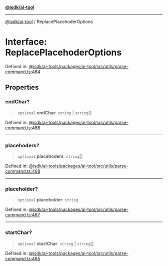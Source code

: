[**@isdk/ai-tool**](../README.md)

***

[@isdk/ai-tool](../globals.md) / ReplacePlacehoderOptions

# Interface: ReplacePlacehoderOptions

Defined in: [@isdk/ai-tools/packages/ai-tool/src/utils/parse-command.ts:464](https://github.com/isdk/ai-tool.js/blob/fb1809b53cc75a30928176c26910792b6b8a96e1/src/utils/parse-command.ts#L464)

## Properties

### endChar?

> `optional` **endChar**: `string` \| `string`[]

Defined in: [@isdk/ai-tools/packages/ai-tool/src/utils/parse-command.ts:466](https://github.com/isdk/ai-tool.js/blob/fb1809b53cc75a30928176c26910792b6b8a96e1/src/utils/parse-command.ts#L466)

***

### placehoders?

> `optional` **placehoders**: `string`[]

Defined in: [@isdk/ai-tools/packages/ai-tool/src/utils/parse-command.ts:468](https://github.com/isdk/ai-tool.js/blob/fb1809b53cc75a30928176c26910792b6b8a96e1/src/utils/parse-command.ts#L468)

***

### placeholder?

> `optional` **placeholder**: `string`

Defined in: [@isdk/ai-tools/packages/ai-tool/src/utils/parse-command.ts:467](https://github.com/isdk/ai-tool.js/blob/fb1809b53cc75a30928176c26910792b6b8a96e1/src/utils/parse-command.ts#L467)

***

### startChar?

> `optional` **startChar**: `string` \| `string`[]

Defined in: [@isdk/ai-tools/packages/ai-tool/src/utils/parse-command.ts:465](https://github.com/isdk/ai-tool.js/blob/fb1809b53cc75a30928176c26910792b6b8a96e1/src/utils/parse-command.ts#L465)

